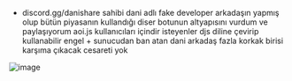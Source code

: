 - discord.gg/danishare sahibi dani adlı fake developer arkadaşın yapmış olup bütün piyasanın kullandığı diser botunun altyapısını vurdum ve paylaşıyorum aoi.js kullanıcıları içindir isteyenler djs diline çevirip kullanabilir
engel + sunucudan ban atan dani arkadaş fazla korkak birisi karşıma çıkacak cesareti yok

![image](https://i.hizliresim.com/iqc3jw8)
